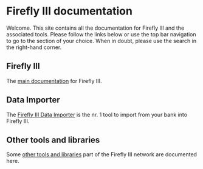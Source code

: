 # Firefly III documentation

Welcome. This site contains all the documentation for Firefly III and the associated tools. Please follow the links below or use the top bar navigation to go to the section of your choice. When in doubt, please use the search in the right-hand corner.

## Firefly III

The [main documentation](firefly-iii) for Firefly III.

## Data Importer

The [Firefly III Data Importer](data-importer) is the nr. 1 tool to import from your bank into Firefly III.

## Other tools and libraries

Some [other tools and libraries](other-tools) part of the Firefly III network are documented here.
